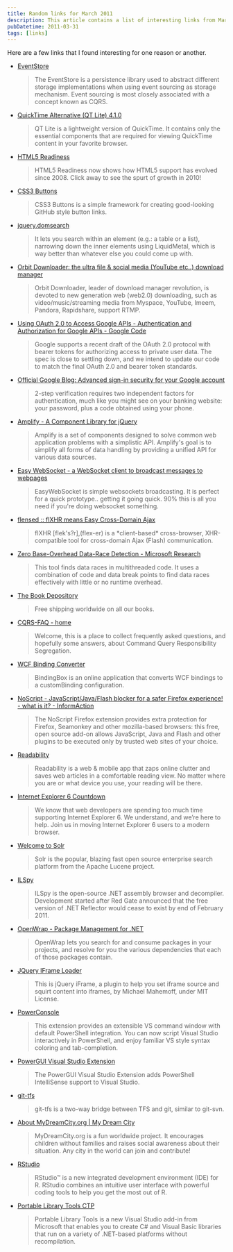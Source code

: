 ```yaml
---
title: Random links for March 2011
description: This article contains a list of interesting links from March 2011.
pubDatetime: 2011-03-31
tags: [links]
---
```


Here are a few links that I found interesting for one reason or another.

- [EventStore](https://github.com/joliver/EventStore/)

  > The EventStore is a persistence library used to abstract different storage implementations when using event sourcing as storage mechanism. Event sourcing is most closely associated with a concept known as CQRS.

- [QuickTime Alternative (QT Lite) 4.1.0](http://www.free-codecs.com/download/QT_Lite.htm)

  > QT Lite is a lightweight version of QuickTime. It contains only the essential components that are required for viewing QuickTime content in your favorite browser.

- [HTML5 Readiness](http://html5readiness.com/)

  > HTML5 Readiness now shows how HTML5 support has evolved since 2008. Click away to see the spurt of growth in 2010!

- [CSS3 Buttons](http://css3buttons.michaelhenriksen.dk/)

  > CSS3 Buttons is a simple framework for creating good-looking GitHub style button links.

- [jquery.domsearch](http://juliocesar.github.com/jquery-domsearch/)

  > It lets you search within an element (e.g.: a table or a list), narrowing down the inner elements using LiquidMetal, which is way better than whatever else you could come up with.

- [Orbit Downloader: the ultra file & social media (YouTube etc..) download manager](http://www.orbitdownloader.com/index.htm)

  > Orbit Downloader, leader of download manager revolution, is devoted to new generation web (web2.0) downloading, such as video/music/streaming media from Myspace, YouTube, Imeem, Pandora, Rapidshare, support RTMP.

- [Using OAuth 2.0 to Access Google APIs - Authentication and Authorization for Google APIs - Google Code](http://code.google.com/apis/accounts/docs/OAuth2.html#CallingAnAPI)

  > Google supports a recent draft of the OAuth 2.0 protocol with bearer tokens for authorizing access to private user data. The spec is close to settling down, and we intend to update our code to match the final OAuth 2.0 and bearer token standards.

- [Official Google Blog: Advanced sign-in security for your Google account](http://googleblog.blogspot.com/2011/02/advanced-sign-in-security-for-your.html?m=1)

  > 2-step verification requires two independent factors for authentication, much like you might see on your banking website: your password, plus a code obtained using your phone.

- [Amplify - A Component Library for jQuery](http://amplifyjs.com/)

  > Amplify is a set of components designed to solve common web application problems with a simplistic API. Amplify's goal is to simplify all forms of data handling by providing a unified API for various data sources.

- [Easy WebSocket - a WebSocket client to broadcast messages to webpages](http://easywebsocket.org/)

  > EasyWebSocket is simple websockets broadcasting. It is perfect for a quick prototype.. getting it going quick. 90% this is all you need if you're doing websocket something.

- [flensed :: flXHR means Easy Cross-Domain Ajax](http://flxhr.flensed.com/)

  > flXHR [flek's?r],(flex-er) is a \*client-based\* cross-browser, XHR-compatible tool for cross-domain Ajax (Flash) communication.

- [Zero Base-Overhead Data-Race Detection - Microsoft Research](http://research.microsoft.com/en-us/downloads/73cb9f4d-6ccb-46fb-8762-4e9fd0154cad/default.aspx)

  > This tool finds data races in multithreaded code. It uses a combination of code and data break points to find data races effectively with little or no runtime overhead.

- [The Book Depository](http://www.bookdepository.com/)

  > Free shipping worldwide on all our books.

- [CQRS-FAQ - home](http://cqrs-faq.wikispaces.com/)

  > Welcome, this is a place to collect frequently asked questions, and hopefully some answers, about Command Query Responsibility Segregation.

- [WCF Binding Converter](http://webservices20.cloudapp.net/)

  > BindingBox is an online application that converts WCF bindings to a customBinding configuration.

- [NoScript - JavaScript/Java/Flash blocker for a safer Firefox experience! - what is it? - InformAction](http://noscript.net/)

  > The NoScript Firefox extension provides extra protection for Firefox, Seamonkey and other mozilla-based browsers: this free, open source add-on allows JavaScript, Java and Flash and other plugins to be executed only by trusted web sites of your choice.

- [Readability](https://www.readability.com/)

  > Readability is a web & mobile app that zaps online clutter and saves web articles in a comfortable reading view. No matter where you are or what device you use, your reading will be there.

- [Internet Explorer 6 Countdown](http://ie6countdown.com/join-us.html)

  > We know that web developers are spending too much time supporting Internet Explorer 6. We understand, and we’re here to help. Join us in moving Internet Explorer 6 users to a modern browser.

- [Welcome to Solr](http://lucene.apache.org/solr/)

  > Solr is the popular, blazing fast open source enterprise search platform from the Apache Lucene project.

- [ILSpy](http://wiki.sharpdevelop.net/ilspy.ashx)

  > ILSpy is the open-source .NET assembly browser and decompiler. Development started after Red Gate announced that the free version of .NET Reflector would cease to exist by end of February 2011.

- [OpenWrap - Package Management for .NET](http://www.openwrap.org/)

  > OpenWrap lets you search for and consume packages in your projects, and resolve for you the various dependencies that each of those packages contain.

- [JQuery IFrame Loader](http://project.mahemoff.com/jquery-iframe/)

  > This is jQuery iFrame, a plugin to help you set iframe source and squirt content into iframes, by Michael Mahemoff, under MIT License.

- [PowerConsole](http://visualstudiogallery.msdn.microsoft.com/67620d8c-93dd-4e57-aa86-c9404acbd7b3/)

  > This extension provides an extensible VS command window with default PowerShell integration. You can now script Visual Studio interactively in PowerShell, and enjoy familiar VS style syntax coloring and tab-completion.

- [PowerGUI Visual Studio Extension](http://powerguivsx.codeplex.com/)

  > The PowerGUI Visual Studio Extension adds PowerShell IntelliSense support to Visual Studio.

- [git-tfs](https://github.com/spraints/git-tfs)

  > git-tfs is a two-way bridge between TFS and git, similar to git-svn.

- [About MyDreamCity.org | My Dream City](http://mydreamcity.org/about/english)

  > MyDreamCity.org is a fun worldwide project. It encourages children without families and raises social awareness about their situation. Any city in the world can join and contribute!

- [RStudio](http://www.rstudio.org/)

  > RStudio™ is a new integrated development environment (IDE) for R. RStudio combines an intuitive user interface with powerful coding tools to help you get the most out of R.

- [Portable Library Tools CTP](http://visualstudiogallery.msdn.microsoft.com/b0e0b5e9-e138-410b-ad10-00cb3caf4981/)

  > Portable Library Tools is a new Visual Studio add-in from Microsoft that enables you to create C\# and Visual Basic libraries that run on a variety of .NET-based platforms without recompilation.
